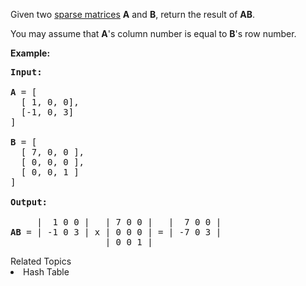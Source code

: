 <p>Given two <a href="https://en.wikipedia.org/wiki/Sparse_matrix" target="_blank">sparse matrices</a> <b>A</b> and <b>B</b>, return the result of <b>AB</b>.</p>

<p>You may assume that <b>A</b>&#39;s column number is equal to <b>B</b>&#39;s row number.</p>

<p><b>Example:</b></p>

<pre>
<b>Input:

</b><strong>A</strong> = [
  [ 1, 0, 0],
  [-1, 0, 3]
]

<strong>B</strong> = [
  [ 7, 0, 0 ],
  [ 0, 0, 0 ],
  [ 0, 0, 1 ]
]

<strong>Output:</strong>

     |  1 0 0 |   | 7 0 0 |   |  7 0 0 |
<b>AB</b> = | -1 0 3 | x | 0 0 0 | = | -7 0 3 |
                  | 0 0 1 |
</pre>
<div><div>Related Topics</div><div><li>Hash Table</li></div></div>